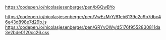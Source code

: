 https://codepen.io/nicolasjesenberger/pen/bGQwBYo

https://codepen.io/nicolasjesenberger/pen/VwEzMrY/81eb6139c2c9b7dbc46e43d898e7d29b.js
https://codepen.io/nicolasjesenberger/pen/GRYvOWy/d5176f9552830811da3e2bde0120cc26.css
